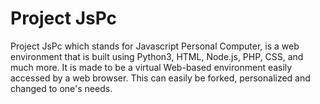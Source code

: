 # Project JsPc
Project JsPc which stands for Javascript Personal Computer, is a web environment that is built using Python3, HTML, Node.js, PHP, CSS, and much more. It is made to be a virtual Web-based environment easily accessed by a web browser. This can easily be forked, personalized and changed to one's needs.
